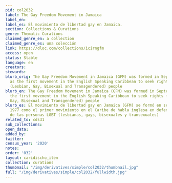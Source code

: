 ```yaml
---
pid: col2032
label: The Gay Freedom Movement in Jamaica
label_en:
label_es: El movimiento de libertad gay en Jamaica.
section: Collections & Curations
genre: Thematic Curations
claimed_genre_en: a collection
claimed_genre_es: una colección
link: https://dloc.com/collections/icirngfm
access: open
status: Stable
language: en
creators:
stewards:
blurb_orig: The Gay Freedom Movement in Jamaica (GFM) was formed in September 1977
  as the first movement in the English Speaking Caribbean to seek rights for LGBT
  (Lesbian, Gay, Bisexual and Transgendered) people
blurb_en: The Gay Freedom Movement in Jamaica (GFM) was formed in September 1977 as
  the first movement in the English Speaking Caribbean to seek rights for LGBT (Lesbian,
  Gay, Bisexual and Transgendered) people
blurb_es: El movimiento de libertad gay en Jamaica (GFM) se formó en septiembre de
  1977 como el primer movimiento en el Caribe de habla inglesa en defensa de los derechos
  de las personas LGBT (lesbianas, gays, bisexuales y transexuales)
related_to: cds31
sub_collections:
open_data:
added_by:
twitter:
census_year: '2020'
notes:
order: '032'
layout: caridischo_item
collection: curations
thumbnail: "/img/derivatives/simple/col2032/thumbnail.jpg"
full: "/img/derivatives/simple/col2032/fullwidth.jpg"
---
```

